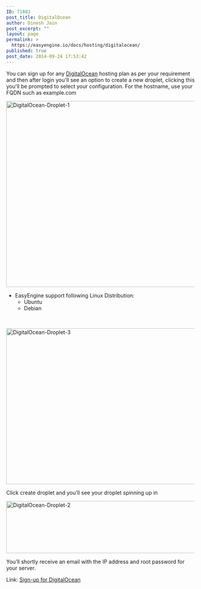 ```yaml
---
ID: 71883
post_title: DigitalOcean
author: Dinesh Jain
post_excerpt: ""
layout: page
permalink: >
  https://easyengine.io/docs/hosting/digitalocean/
published: true
post_date: 2014-09-24 17:53:42
---
```

You can sign up for any <a title="DigitalOcean" href="http://rt.cx/digitalocean" target="_blank">DigitalOcean</a> hosting plan as per your requirement and then after login you'll see an option to create a new droplet, clicking this you'll be prompted to select your configuration. For the hostname, use your FQDN such as example.com

<a href="https://rtcamp.com/wp-content/uploads/2014/09/DigitalOcean-Droplet-1.png"><img class="alignnone size-large wp-image-71961" src="https://rtcamp.com/wp-content/uploads/2014/09/DigitalOcean-Droplet-1-720x496.png" alt="DigitalOcean-Droplet-1" width="720" height="496" /></a>
<ul>
	<li>EasyEngine support following Linux Distribution:
<ul>
	<li>Ubuntu</li>
	<li>Debian</li>
</ul>
</li>
</ul>
&nbsp;

<a href="https://rtcamp.com/wp-content/uploads/2014/09/DigitalOcean-Droplet-3.png"><img class="alignnone size-large wp-image-71963" src="https://rtcamp.com/wp-content/uploads/2014/09/DigitalOcean-Droplet-3-720x416.png" alt="DigitalOcean-Droplet-3" width="720" height="416" /></a>

Click create droplet and you’ll see your droplet spinning up in

<a href="https://rtcamp.com/wp-content/uploads/2014/09/DigitalOcean-Droplet-2.jpg"><img class="alignnone size-large wp-image-71962" src="https://rtcamp.com/wp-content/uploads/2014/09/DigitalOcean-Droplet-2-720x139.jpg" alt="DigitalOcean-Droplet-2" width="720" height="139" /></a>

You’ll shortly receive an email with the IP address and root password for your server.

Link: <a title="DigitalOcean" href="http://rt.cx/digitalocean" target="_blank">Sign-up for DigitalOcean</a>